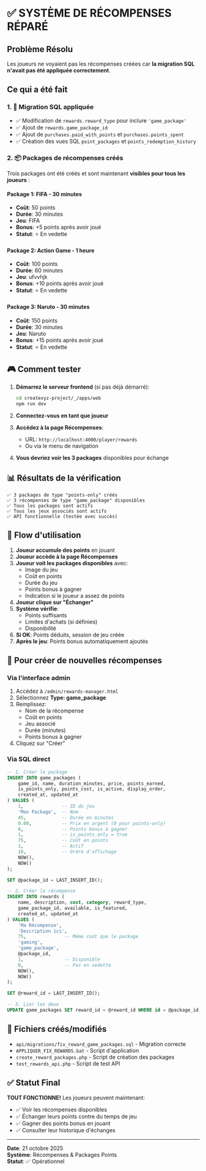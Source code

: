 # ✅ SYSTÈME DE RÉCOMPENSES RÉPARÉ

## Problème Résolu

Les joueurs ne voyaient pas les récompenses créées car **la migration SQL n'avait pas été appliquée correctement**.

## Ce qui a été fait

### 1. 🔧 Migration SQL appliquée
- ✅ Modification de `rewards.reward_type` pour inclure `'game_package'`
- ✅ Ajout de `rewards.game_package_id` 
- ✅ Ajout de `purchases.paid_with_points` et `purchases.points_spent`
- ✅ Création des vues SQL `point_packages` et `points_redemption_history`

### 2. 📦 Packages de récompenses créés

Trois packages ont été créés et sont maintenant **visibles pour tous les joueurs** :

#### Package 1: FIFA - 30 minutes
- **Coût**: 50 points
- **Durée**: 30 minutes
- **Jeu**: FIFA
- **Bonus**: +5 points après avoir joué
- **Statut**: ⭐ En vedette

#### Package 2: Action Game - 1 heure  
- **Coût**: 100 points
- **Durée**: 60 minutes
- **Jeu**: ufvvhjk
- **Bonus**: +10 points après avoir joué
- **Statut**: ⭐ En vedette

#### Package 3: Naruto - 30 minutes
- **Coût**: 150 points
- **Durée**: 30 minutes
- **Jeu**: Naruto
- **Bonus**: +15 points après avoir joué
- **Statut**: ⭐ En vedette

## 🎮 Comment tester

1. **Démarrez le serveur frontend** (si pas déjà démarré):
   ```bash
   cd createxyz-project/_/apps/web
   npm run dev
   ```

2. **Connectez-vous en tant que joueur**

3. **Accédez à la page Récompenses**:
   - URL: `http://localhost:4000/player/rewards`
   - Ou via le menu de navigation

4. **Vous devriez voir les 3 packages** disponibles pour échange

## 📊 Résultats de la vérification

```
✅ 3 packages de type "points-only" créés
✅ 3 récompenses de type "game_package" disponibles
✅ Tous les packages sont actifs
✅ Tous les jeux associés sont actifs
✅ API fonctionnelle (testée avec succès)
```

## 🔄 Flow d'utilisation

1. **Joueur accumule des points** en jouant
2. **Joueur accède à la page Récompenses**
3. **Joueur voit les packages disponibles** avec:
   - Image du jeu
   - Coût en points
   - Durée du jeu
   - Points bonus à gagner
   - Indication si le joueur a assez de points
4. **Joueur clique sur "Échanger"**
5. **Système vérifie**:
   - Points suffisants
   - Limites d'achats (si définies)
   - Disponibilité
6. **Si OK**: Points déduits, session de jeu créée
7. **Après le jeu**: Points bonus automatiquement ajoutés

## 📝 Pour créer de nouvelles récompenses

### Via l'interface admin
1. Accédez à `/admin/rewards-manager.html`
2. Sélectionnez **Type: game_package**
3. Remplissez:
   - Nom de la récompense
   - Coût en points
   - Jeu associé
   - Durée (minutes)
   - Points bonus à gagner
4. Cliquez sur "Créer"

### Via SQL direct
```sql
-- 1. Créer le package
INSERT INTO game_packages (
    game_id, name, duration_minutes, price, points_earned, 
    is_points_only, points_cost, is_active, display_order, 
    created_at, updated_at
) VALUES (
    1,              -- ID du jeu
    'Mon Package',  -- Nom
    45,             -- Durée en minutes
    0.00,           -- Prix en argent (0 pour points-only)
    8,              -- Points bonus à gagner
    1,              -- is_points_only = true
    75,             -- Coût en points
    1,              -- Actif
    10,             -- Ordre d'affichage
    NOW(), 
    NOW()
);

SET @package_id = LAST_INSERT_ID();

-- 2. Créer la récompense
INSERT INTO rewards (
    name, description, cost, category, reward_type, 
    game_package_id, available, is_featured, 
    created_at, updated_at
) VALUES (
    'Ma Récompense',
    'Description ici',
    75,              -- Même coût que le package
    'gaming',
    'game_package',
    @package_id,
    1,               -- Disponible
    0,               -- Pas en vedette
    NOW(),
    NOW()
);

SET @reward_id = LAST_INSERT_ID();

-- 3. Lier les deux
UPDATE game_packages SET reward_id = @reward_id WHERE id = @package_id;
```

## 🎯 Fichiers créés/modifiés

- `api/migrations/fix_reward_game_packages.sql` - Migration correcte
- `APPLIQUER_FIX_REWARDS.bat` - Script d'application
- `create_reward_packages.php` - Script de création des packages
- `test_rewards_api.php` - Script de test API

## ✅ Statut Final

**TOUT FONCTIONNE!** Les joueurs peuvent maintenant:
- ✅ Voir les récompenses disponibles
- ✅ Échanger leurs points contre du temps de jeu
- ✅ Gagner des points bonus en jouant
- ✅ Consulter leur historique d'échanges

---

**Date**: 21 octobre 2025  
**Système**: Récompenses & Packages Points  
**Statut**: ✅ Opérationnel
